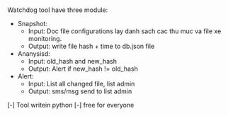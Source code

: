 #
Watchdog tool have three module:
- Snapshot: 
	+ Input: Doc file configurations lay danh sach cac thu muc va file xe monitoring.
	+ Output: write file hash + time to db.json file
- Ananysisd:
	+ Input: old_hash and new_hash
	+ Output: Alert if new_hash  != old_hash
- Alert:
	+ Input: List all changed file, list admin
	+ Output: sms/msg send to list admin

[-] Tool writein python
[-] free for everyone
